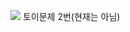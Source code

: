 ![](https://images.velog.io/images/pp8960/post/edc0ae7d-a5b3-443f-9a05-330d1790c51e/image.png)
토이문제 2번(현재는 아님)